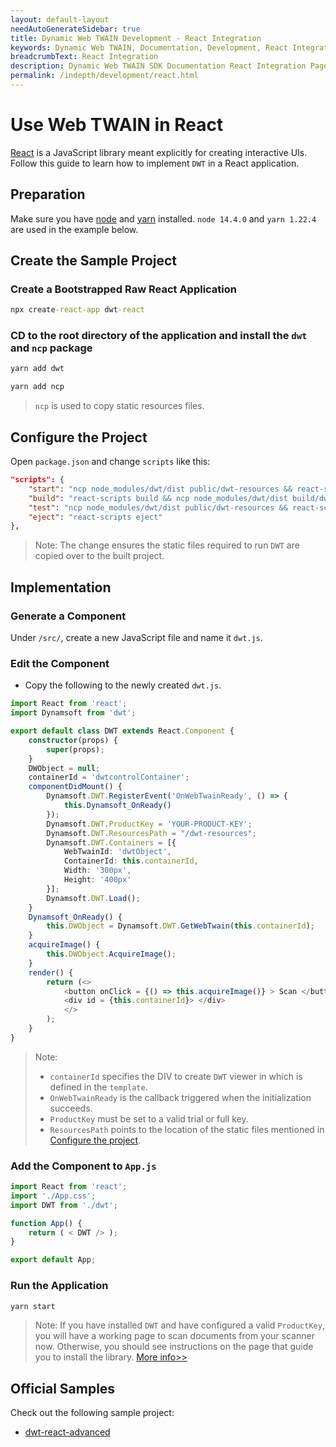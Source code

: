 ```yaml
---
layout: default-layout
needAutoGenerateSidebar: true
title: Dynamic Web TWAIN Development - React Integration
keywords: Dynamic Web TWAIN, Documentation, Development, React Integration
breadcrumbText: React Integration
description: Dynamic Web TWAIN SDK Documentation React Integration Page
permalink: /indepth/development/react.html
---
```


# Use Web TWAIN in React

[React](https://reactjs.org/) is a JavaScript library meant explicitly for creating interactive UIs. Follow this guide to learn how to implement `DWT` in a React application.

## Preparation

Make sure you have [node](https://nodejs.org/) and [yarn](https://yarnpkg.com/cli/install) installed. `node 14.4.0` and `yarn 1.22.4` are used in the example below.

## Create the Sample Project

### Create a Bootstrapped Raw React Application

``` cmd
npx create-react-app dwt-react
```

### CD to the root directory of the application and install the `dwt` and `ncp` package

``` cmd
yarn add dwt
```

``` cmd
yarn add ncp
```

> `ncp` is used to copy static resources files.

## Configure the Project

Open `package.json` and change `scripts` like this:

``` json
"scripts": {
    "start": "ncp node_modules/dwt/dist public/dwt-resources && react-scripts start",
    "build": "react-scripts build && ncp node_modules/dwt/dist build/dwt-resources",
    "test": "ncp node_modules/dwt/dist public/dwt-resources && react-scripts test",
    "eject": "react-scripts eject"
},
```

> Note: The change ensures the static files required to run `DWT` are copied over to the built project.

## Implementation

### Generate a Component

Under `/src/`, create a new JavaScript file and name it `dwt.js`.

### Edit the Component

* Copy the following to the newly created `dwt.js`.

``` typescript
import React from 'react';
import Dynamsoft from 'dwt';

export default class DWT extends React.Component {
    constructor(props) {
        super(props);
    }
    DWObject = null;
    containerId = 'dwtcontrolContainer';
    componentDidMount() {
        Dynamsoft.DWT.RegisterEvent('OnWebTwainReady', () => {
            this.Dynamsoft_OnReady()
        });
        Dynamsoft.DWT.ProductKey = 'YOUR-PRODUCT-KEY';
        Dynamsoft.DWT.ResourcesPath = "/dwt-resources";
        Dynamsoft.DWT.Containers = [{
            WebTwainId: 'dwtObject',
            ContainerId: this.containerId,
            Width: '300px',
            Height: '400px'
        }];
        Dynamsoft.DWT.Load();
    }
    Dynamsoft_OnReady() {
        this.DWObject = Dynamsoft.DWT.GetWebTwain(this.containerId);
    }
    acquireImage() {
        this.DWObject.AcquireImage();
    }
    render() {
        return (<>
            <button onClick = {() => this.acquireImage()} > Scan </button> 
            <div id = {this.containerId}> </div> 
            </>
        );
    }
}
```

> Note:
> * `containerId` specifies the DIV to create `DWT` viewer in which is defined in the `template`.
> * `OnWebTwainReady` is the callback triggered when the initialization succeeds.
> * `ProductKey` must be set to a valid trial or full key.
> * `ResourcesPath` points to the location of the static files mentioned in [Configure the project](#configure-the-project).

### Add the Component to `App.js`

``` javascript
import React from 'react';
import './App.css';
import DWT from './dwt';

function App() {
    return ( < DWT /> );
}

export default App;
```

### Run the Application

``` cmd
yarn start
```

> Note: If you have installed `DWT` and have configured a valid `ProductKey`, you will have a working page to scan documents from your scanner now. Otherwise, you should see instructions on the page that guide you to install the library. [More info>>]({{site.indepth}}features/initialize.html#installation-of-the-dynamsoft-service)

## Official Samples

Check out the following sample project:

* [dwt-react-advanced](https://github.com/dynamsoft-dwt/dwt-react-advanced)
